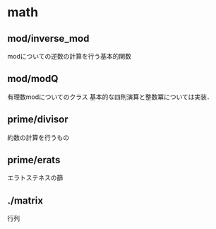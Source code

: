 # math

## mod/inverse_mod

modについての逆数の計算を行う基本的関数

## mod/modQ

有理数modについてのクラス
基本的な四則演算と整数冪については実装．

## prime/divisor

約数の計算を行うもの

## prime/erats

エラトステネスの篩

## ./matrix

行列
